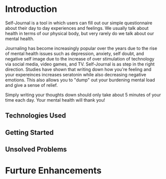 # Introduction 
  Self-Journal is a tool in which users can fill out our simple questionnaire about their day to day experiences and feelings. We usually talk about health in terms of our physical body, but very rarely do we talk about our mental health. 
  
  Journaling has become increasingly popular over the years due to the rise of mental health issues such as depression, anxiety, self doubt, and negative self image due to the increase of over stimulation of technology via social media, video games, and TV. Self-Journal is as step in the right direction. Studies have shown that writing down how you're feeling and your expereinces increases seratonin while also decreasing negative emotions. This also allows you to "dump" out your burdening mental load and give a sense of relief. 
  
  Simply writing your thoughts down should only take about 5 minutes of your time each day. Your mental health will thank you!


## Technologies Used

## Getting Started 

## Unsolved Problems 

# Furture Enhancements 
